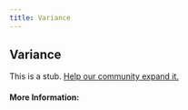 ```yaml
---
title: Variance
---
```


## Variance

This is a stub. [Help our community expand it.](https://github.com/freeCodeCamp/guide-articles/tree/master/articles/Math/Statistics/Variance/index.md)

<!-- The article goes here, in GitHub-flavored Markdown. Feel free to add YouTube videos, images, and CodePen/JSBin embeds  -->

#### More Information:
<!-- Please add any articles you think might be helpful to read before writing the article -->


